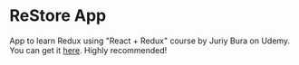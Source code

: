 # ReStore App

App to learn Redux using "React + Redux" course by Juriy Bura on Udemy. You can get it [here](https://www.udemy.com/course/pro-react-redux/). Highly recommended! 